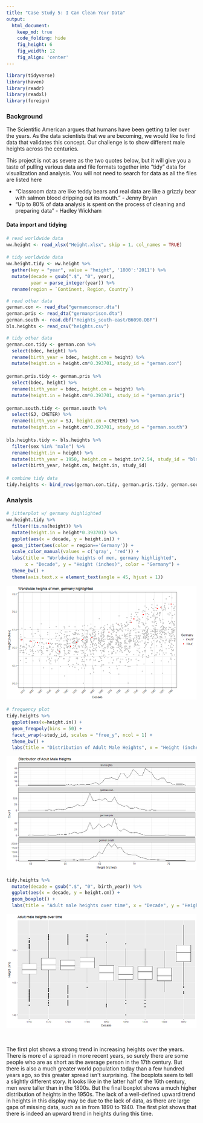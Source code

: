 ```yaml
---
title: "Case Study 5: I Can Clean Your Data"
output:
  html_document:  
    keep_md: true
    code_folding: hide
    fig_height: 6
    fig_weidth: 12
    fig_align: 'center'
---
```





```r
library(tidyverse)
library(haven)
library(readr)
library(readxl)
library(foreign)
```

### Background
The Scientific American argues that humans have been getting taller over the years. As the data scientists that we are becoming, we would like to find data that validates this concept. Our challenge is to show different male heights across the centuries.

This project is not as severe as the two quotes below, but it will give you a taste of pulling various data and file formats together into “tidy” data for visualization and analysis. You will not need to search for data as all the files are listed here

- “Classroom data are like teddy bears and real data are like a grizzly bear with salmon blood dripping out its mouth.” - Jenny Bryan
- “Up to 80% of data analysis is spent on the process of cleaning and preparing data” - Hadley Wickham

#### Data import and tidying


```r
# read worldwide data
ww.height <- read_xlsx("Height.xlsx", skip = 1, col_names = TRUE)

# tidy worldwide data
ww.height.tidy <- ww.height %>%
  gather(key = "year", value = "height", '1800':'2011') %>%
  mutate(decade = gsub(".$", "0", year),
         year = parse_integer(year)) %>%
  rename(region = `Continent, Region, Country`)
```


```r
# read other data
german.con <- read_dta("germanconscr.dta")
german.pris <- read_dta("germanprison.dta")
german.south <- read.dbf("Heights_south-east/B6090.DBF")
bls.heights <- read_csv("heights.csv")
```


```r
# tidy other data
german.con.tidy <- german.con %>%
  select(bdec, height) %>%
  rename(birth_year = bdec, height.cm = height) %>%
  mutate(height.in = height.cm*0.393701, study_id = "german.con")

german.pris.tidy <- german.pris %>%
  select(bdec, height) %>%
  rename(birth_year = bdec, height.cm = height) %>%
  mutate(height.in = height.cm*0.393701, study_id = "german.pris")

german.south.tidy <- german.south %>%
  select(SJ, CMETER) %>%
  rename(birth_year = SJ, height.cm = CMETER) %>%
  mutate(height.in = height.cm*0.393701, study_id = "german.south")

bls.heights.tidy <- bls.heights %>%
  filter(sex %in% "male") %>%
  rename(height.in = height) %>%
  mutate(birth_year = 1950, height.cm = height.in*2.54, study_id = "bls.heights") %>%
  select(birth_year, height.cm, height.in, study_id)

# combine tidy data
tidy.heights <- bind_rows(german.con.tidy, german.pris.tidy, german.south.tidy, bls.heights.tidy)
```

### Analysis


```r
# jitterplot w/ germany highlighted
ww.height.tidy %>%
  filter(!is.na(height)) %>%
  mutate(height.in = height*0.393701) %>%
  ggplot(aes(x = decade, y = height.in)) +
  geom_jitter(aes(color = region=='Germany')) +
  scale_color_manual(values = c('gray', 'red')) +
  labs(title = "Worldwide heights of men, germany highlighted",
       x = "Decade", y = "Height (inches)", color = "Germany") +
  theme_bw() +
  theme(axis.text.x = element_text(angle = 45, hjust = 1))
```

![](case_study_05_files/figure-html/jitter-1.png)<!-- -->


```r
# frequency plot
tidy.heights %>% 
  ggplot(aes(x=height.in)) + 
  geom_freqpoly(bins = 50) + 
  facet_wrap(~study_id, scales = "free_y", ncol = 1) + 
  theme_bw() + 
  labs(title = "Distribution of Adult Male Heights", x = "Height (inches)", y = "Count")
```

![](case_study_05_files/figure-html/freqplot-1.png)<!-- -->


```r
tidy.heights %>%
  mutate(decade = gsub(".$", "0", birth_year)) %>%
  ggplot(aes(x = decade, y = height.cm)) +
  geom_boxplot() + 
  labs(title = "Adult male heights over time", x = "Decade", y = "Height (cm)")
```

![](case_study_05_files/figure-html/boxplots-1.png)<!-- -->

$~$

The first plot shows a strong trend in increasing heights over the years. There is more of a spread in more recent years, so surely there are some people who are as short as the average person in the 17th century. But there is also a much greater world population today than a few hundred years ago, so this greater spread isn't surprising. The boxplots seem to tell a slightly different story. It looks like in the latter half of the 16th century, men were taller than in the 1800s. But the final boxplot shows a much higher distribution of heights in the 1950s. The lack of a well-defined upward trend in heights in this display may be due to the lack of data, as there are large gaps of missing data, such as in from 1890 to 1940. The first plot shows that there is indeed an upward trend in heights during this time. 

$~$
